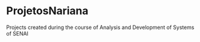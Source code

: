# ProjetosNariana

Projects created during the course of Analysis and Development of Systems of SENAI
